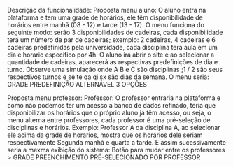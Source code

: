 Descrição da funcionalidade: Proposta menu aluno: 
O aluno entra na plataforma e tem uma grade de horários, ele têm disponibilidade de horários entre manhã (08 - 12) e tarde (13 - 17). O menu funciona do seguinte modo: serão 3 disponibilidades de cadeiras, cada disponibilidade terá um número de par de cadeiras; exemplo: 2 cadeiras, 4 cadeiras e 6 cadeiras predefinidas pela universidade, cada disciplina terá aula em um dia e horario especifico por 4h. O aluno irá abrir o site e ao selecionar a quantidade de cadeiras, aparecerá as respectivas predefinições de dia e turno. 
Observe uma simulação onde A B e C são disciplinas ;1 / 2 são seus respectivos turnos e se te qa qi sx são dias da semana. 
O menu seria: GRADE
 PREDEFINIÇÃO ALTERNÁVEL
  3 OPÇÕES

Proposta menu professor: Professor: 
O professor entraria na plataforma e como não podemos ter um acesso a banco de dados refinado, teria que disponibilizar os horários que o próprio aluno já têm acesso, ou seja, o menu alterna entre professores, cada professor é uma pré-seleção de disciplinas e horários. Exemplo: Professor A da disciplina A, ao selecionar ele acima da grade de horarios, mostra que os horários dele seriam respectivamente Segunda manhã e quarta a tarde. E assim sucessivamente seria a mexma exibição do sistema: Botão para mudar entre os professores > GRADE
 PREENCHIMENTO PRÉ-SELECIONADO POR PROFESSOR